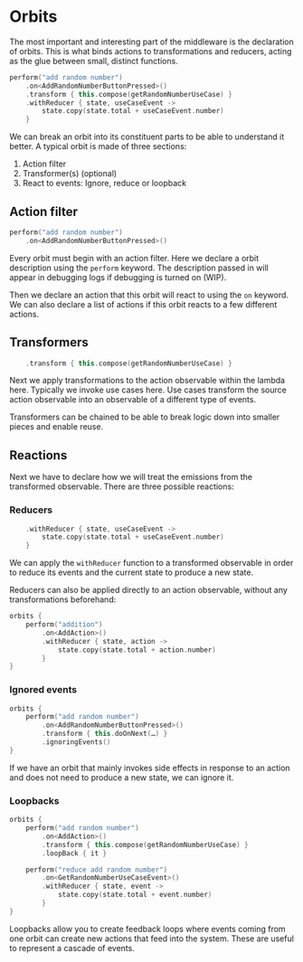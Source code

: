 # Orbits

The most important and interesting part of the middleware is the declaration of
orbits. This is what binds actions to transformations and reducers, acting as
the glue between small, distinct functions.

``` kotlin
perform("add random number")
    .on<AddRandomNumberButtonPressed>()
    .transform { this.compose(getRandomNumberUseCase) }
    .withReducer { state, useCaseEvent ->
        state.copy(state.total + useCaseEvent.number)
    }
```

We can break an orbit into its constituent parts to be able to understand it
better. A typical orbit is made of three sections:

1. Action filter
1. Transformer(s) (optional)
1. React to events: Ignore, reduce or loopback

## Action filter

``` kotlin
perform("add random number")
    .on<AddRandomNumberButtonPressed>()
```

Every orbit must begin with an action filter. Here we declare a orbit
description using the `perform` keyword. The description passed in will appear
in debugging logs if debugging is turned on (WIP).

Then we declare an action that this orbit will react to using the `on` keyword.
We can also declare a list of actions if this orbit reacts to a few different
actions.

## Transformers

``` kotlin
    .transform { this.compose(getRandomNumberUseCase) }
```

Next we apply transformations to the action observable within the lambda here.
Typically we invoke use cases here. Use cases transform the source action
observable into an observable of a different type of events.

Transformers can be chained to be able to break logic down into smaller pieces
and enable reuse.

## Reactions

Next we have to declare how we will treat the emissions from the transformed
observable. There are three possible reactions:

### Reducers

``` kotlin
    .withReducer { state, useCaseEvent ->
        state.copy(state.total + useCaseEvent.number)
    }
```

We can apply the `withReducer` function to a transformed observable in order to
reduce its events and the current state to produce a new state.

Reducers can also be applied directly to an action observable, without any
transformations beforehand:

``` kotlin
orbits {
    perform("addition")
        .on<AddAction>()
        .withReducer { state, action ->
            state.copy(state.total + action.number)
        }
}
```

### Ignored events

``` kotlin
orbits {
    perform("add random number")
        .on<AddRandomNumberButtonPressed>()
        .transform { this.doOnNext(…) }
        .ignoringEvents()
}
```

If we have an orbit that mainly invokes side effects in response to an action
and does not need to produce a new state, we can ignore it.

### Loopbacks

``` kotlin
orbits {
    perform("add random number")
        .on<AddAction>()
        .transform { this.compose(getRandomNumberUseCase) }
        .loopBack { it }

    perform("reduce add random number")
        .on<GetRandomNumberUseCaseEvent>()
        .withReducer { state, event ->
            state.copy(state.total + event.number)
        }
}
```

Loopbacks allow you to create feedback loops where events coming from one orbit
can create new actions that feed into the system. These are useful to represent
a cascade of events.
